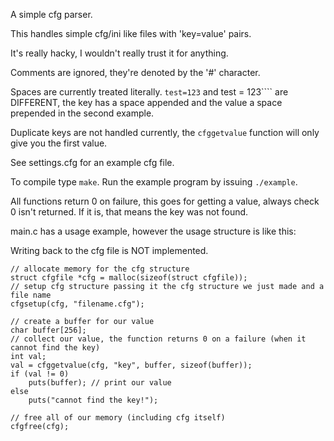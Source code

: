 A simple cfg parser.

This handles simple cfg/ini like files with 'key=value' pairs.

It's really hacky, I wouldn't really trust it for anything.

Comments are ignored, they're denoted by the '#' character.

Spaces are currently treated literally. ````test=123```` and test = 123```` are DIFFERENT, the key has a space appended and the value a space prepended in the second example.

Duplicate keys are not handled currently, the ````cfggetvalue```` function will only give you the first value.

See settings.cfg for an example cfg file.

To compile type ````make````. Run the example program by issuing ````./example````.

All functions return 0 on failure, this goes for getting a value, always check 0 isn't returned. If it is, that means the key was not found.

main.c has a usage example, however the usage structure is like this:

Writing back to the cfg file is NOT implemented.

````
// allocate memory for the cfg structure
struct cfgfile *cfg = malloc(sizeof(struct cfgfile));
// setup cfg structure passing it the cfg structure we just made and a file name
cfgsetup(cfg, "filename.cfg");

// create a buffer for our value
char buffer[256];
// collect our value, the function returns 0 on a failure (when it cannot find the key)
int val;
val = cfggetvalue(cfg, "key", buffer, sizeof(buffer));
if (val != 0)
	puts(buffer); // print our value
else
	puts("cannot find the key!");

// free all of our memory (including cfg itself)
cfgfree(cfg);
````
